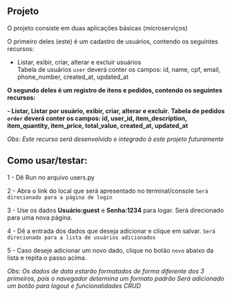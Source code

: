 ## Projeto

O projeto consiste em duas aplicações básicas (microserviços)

O primeiro deles (este) é um cadastro de usuários, contendo os seguintes recursos:

- Listar, exibir, criar, alterar e excluir usuários  
Tabela de usuários `user` deverá conter os campos: id, name, cpf, email, phone_number, created_at, updated_at


**O segundo deles é um registro de itens e pedidos, contendo os seguintes recursos:**

**- Listar, Listar por usuário, exibir, criar, alterar e excluir.**
**Tabela de pedidos `order` deverá conter os campos: id, user_id, item_description, item_quantity, item_price, total_value, created_at, updated_at**

*Obs: Este recurso será desenvolvido e integrado à este projeto futuramente*



## Como usar/testar:

1 - Dê Run no arquivo users.py

2 - Abra o link do local que será apresentado no terminal/console
    `Será direcionado para a página de login`

3 - Use os dados **Usuário:guest** e **Senha:1234** para logar.
    Será direcionado para uma nova página.

4 - Dê a entrada dos dados que deseja adicionar e clique em salvar.
    `Será direcionado para a lista de usuários adicionados`

5 - Caso deseje adicionar um novo dado, clique no botão `novo` abaixo da lista e repita o passo acima.

*Obs:*
*Os dados de data estarão formatados de forma diferente dos 3 primeiros, pois o navegador determina um formato padrão*
*Será adicionado um botão para logout e funcionalidades CRUD*